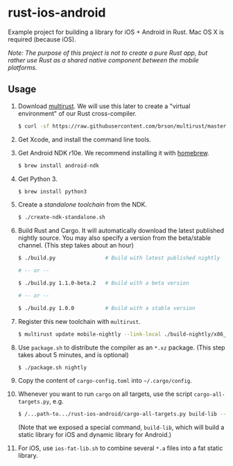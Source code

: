 rust-ios-android
================

Example project for building a library for iOS + Android in Rust. Mac OS X is required (because iOS).

*Note: The purpose of this project is not to create a pure Rust app, but rather use Rust as a shared native component between the mobile platforms.*

Usage
-----

1. Download [multirust](https://github.com/brson/multirust). We will use this later to create a "virtual environment" of our Rust cross-compiler.

    ```sh
    $ curl -sf https://raw.githubusercontent.com/brson/multirust/master/blastoff.sh | sh
    ```

2. Get Xcode, and install the command line tools.

3. Get Android NDK r10e. We recommend installing it with [homebrew](http://brew.sh/).

    ```sh
    $ brew install android-ndk
    ```

4. Get Python 3.

    ```sh
    $ brew install python3
    ```

5. Create a *standalone toolchain* from the NDK.

    ```sh
    $ ./create-ndk-standalone.sh
    ```

6. Build Rust and Cargo. It will automatically download the latest published nightly source. You may also specify a version from the beta/stable channel. (This step takes about an hour)

    ```sh
    $ ./build.py                # Build with latest published nightly

    # -- or --

    $ ./build.py 1.1.0-beta.2   # Build with a beta version

    # -- or --

    $ ./build.py 1.0.0          # Build with a stable version
    ```

7. Register this new toolchain with `multirust`.

    ```sh
    $ multirust update mobile-nightly --link-local ./build-nightly/x86_64-apple-darwin/stage2
    ```

8. Use `package.sh` to distribute the compiler as an `*.xz` package. (This step takes about 5 minutes, and is optional)

    ```sh
    $ ./package.sh nightly
    ```

9. Copy the content of `cargo-config.toml` into `~/.cargo/config`.

10. Whenever you want to run `cargo` on all targets, use the script `cargo-all-targets.py`, e.g.

    ```sh
    $ /...path-to.../rust-ios-android/cargo-all-targets.py build-lib --release
    ```

    (Note that we exposed a special command, `build-lib`, which will build a static library for iOS and dynamic library for Android.)


11. For iOS, use `ios-fat-lib.sh` to combine several `*.a` files into a fat static library.


